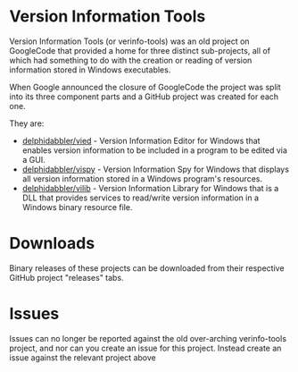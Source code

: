 # Version Information Tools

Version Information Tools (or verinfo-tools) was an old project on GoogleCode that provided a home for three distinct sub-projects, all of which had something to do with the creation or reading of version information stored in Windows executables.

When Google announced the closure of GoogleCode the project was split into its three component parts and a GitHub project was created for each one.

They are:

* [delphidabbler/vied](https://github.com/delphidabbler/vied) - Version Information Editor for Windows that enables version information to be included in a program to be edited via a GUI.
* [delphidabbler/vispy](https://github.com/delphidabbler/vispy) - Version Information Spy for Windows that displays all version information stored in a Windows program's resources.
* [delphidabbler/vilib](https://github.com/delphidabbler/vilib) - Version Information Library for Windows that is a DLL that provides services to read/write version information in a Windows binary resource file.

# Downloads

Binary releases of these projects can be downloaded from their respective GitHub project "releases" tabs.

# Issues

Issues can no longer be reported against the old over-arching verinfo-tools project, and nor can you create an issue for this project. Instead create an issue against the relevant project above
